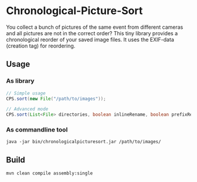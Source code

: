 # Chronological-Picture-Sort
You collect a bunch of pictures of the same event from different cameras and all pictures are not in the correct order? 
This tiny library provides a chronological reorder of your saved image files. It uses the EXIF-data (creation tag) for reordering.

## Usage

### As library
```java
// Simple usage
CPS.sort(new File("/path/to/images")); 

// Advanced mode
CPS.sort(List<File> directories, boolean inlineRename, boolean prefixRename, CPSProgress listener)
```

### As commandline tool
`java -jar bin/chronologicalpicturesort.jar /path/to/images/`


## Build
`mvn clean compile assembly:single`
